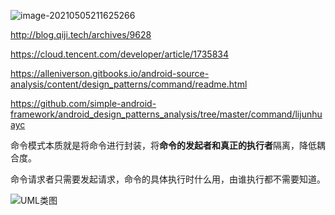 
![image-20210505211625266](https://cdn.jsdelivr.net/gh/wp3355168/Typora-Picgo-Gitee/img/20210505211643.png)

http://blog.qiji.tech/archives/9628

https://cloud.tencent.com/developer/article/1735834

https://alleniverson.gitbooks.io/android-source-analysis/content/design_patterns/command/readme.html



https://github.com/simple-android-framework/android_design_patterns_analysis/tree/master/command/lijunhuayc

命令模式本质就是将命令进行封装，将**命令的发起者和真正的执行者**隔离，降低耦合度。



命令请求者只需要发起请求，命令的具体执行时什么用，由谁执行都不需要知道。



![UML类图](https://cdn.jsdelivr.net/gh/wp3355168/Typora-Picgo-Gitee/img/20210430174246.png)


